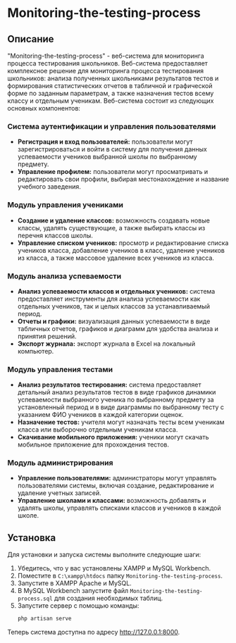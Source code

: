 # Monitoring-the-testing-process

## Описание
"Monitoring-the-testing-process" - веб-система для мониторинга процесса тестирования школьников. Веб-система предоставляет комплексное решение для мониторинга процесса тестирования школьников: анализа полученных школьниками результатов тестов и формирования статистических отчетов в табличной и графической форме по заданным параметрам, а также назначения тестов всему классу и отдельным ученикам. Веб-система состоит из следующих основных компонентов:

### Система аутентификации и управления пользователями
- **Регистрация и вход пользователей:** пользователи могут зарегистрироваться и войти в систему для получения данных успеваемости учеников выбранной школы по выбранному предмету.
- **Управление профилем:** пользователи могут просматривать и редактировать свои профили, выбирая местонахождение и название учебного заведения.

### Модуль управления учениками
- **Создание и удаление классов:** возможность создавать новые классы, удалять существующие, а также выбирать классы из перечня классов школы.
- **Управление списком учеников:** просмотр и редактирование списка учеников класса, добавление учеников в класс, удаление учеников из класса, а также массовое удаление всех учеников из класса.

### Модуль анализа успеваемости
- **Анализ успеваемости классов и отдельных учеников:** система предоставляет инструменты для анализа успеваемости как отдельных учеников, так и целых классов за устанавливаемый период.
- **Отчеты и графики:** визуализация данных успеваемости в виде табличных отчетов, графиков и диаграмм для удобства анализа и принятия решений.
- **Экспорт журнала:** экспорт журнала в Excel на локальный компьютер.

### Модуль управления тестами
- **Анализ результатов тестирования:** система предоставляет детальный анализ результатов тестов в виде графиков динамики успеваемости выбранного ученика по выбранному предмету за установленный период и в виде диаграммы по выбранному тесту с указанием ФИО учеников в каждой категории оценок.
- **Назначение тестов:** учителя могут назначать тесты всем ученикам класса или выборочно отдельным ученикам класса.
- **Скачивание мобильного приложения:** ученики могут скачать мобильное приложение для прохождения тестов.

### Модуль администрирования
- **Управление пользователями:** администраторы могут управлять пользователями системы, включая создание, редактирование и удаление учетных записей.
- **Управление школами и классами:** возможность добавлять и удалять школы, управлять списками классов и учеников в каждой школе.

## Установка
Для установки и запуска системы выполните следующие шаги:

1. Убедитесь, что у вас установлены XAMPP и MySQL Workbench.
2. Поместите в `C:\xampp\htdocs` папку `Monitoring-the-testing-process`.
3. Запустите в XAMPP Apache и MySQL.
4. В MySQL Workbench запустите файл `Monitoring-the-testing-process.sql` для создания необходимых таблиц.
5. Запустите сервер с помощью команды:
   ```bash
   php artisan serve
Теперь система доступна по адресу http://127.0.0.1:8000.
